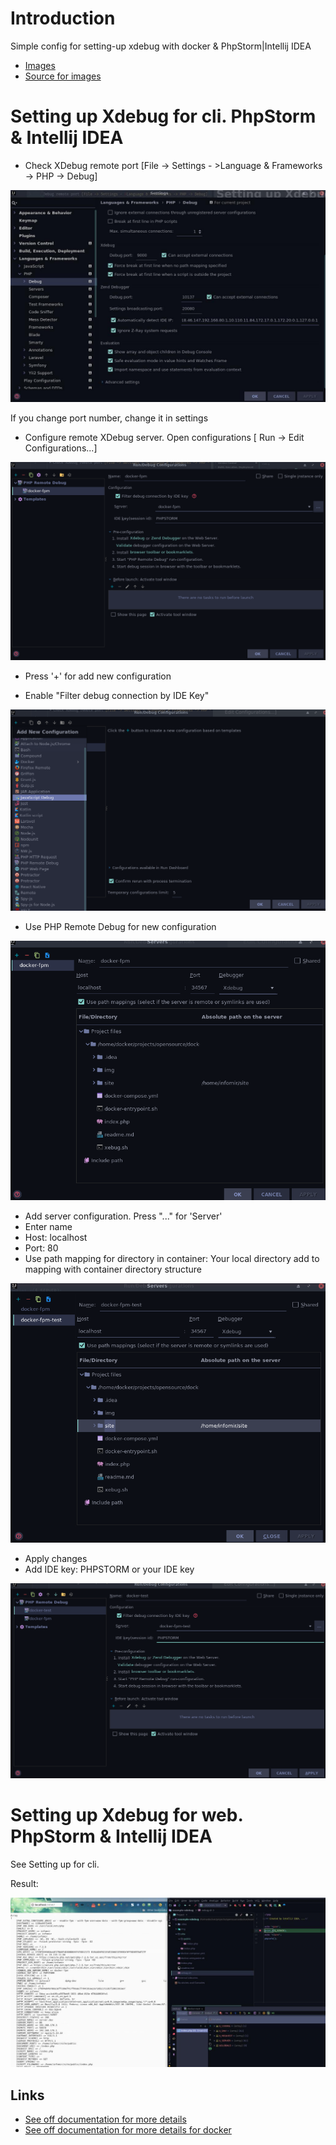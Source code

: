 # Introduction

Simple config for setting-up xdebug with docker & PhpStorm|Intellij IDEA

* [Images](https://hub.docker.com/r/sonrac/infomir-php)
* [Source for images](https://github.com/sonrac/infomir-fpm)

# Setting up Xdebug for cli. PhpStorm & Intellij IDEA

* Check XDebug remote port [File -> Settings - >Language & Frameworks -> PHP -> Debug]

[![settings](./img/settings.jpg)](./img/settings.jpg)

If you change port number, change it in settings

* Configure remote XDebug server. Open configurations [ Run -> Edit Configurations...]

[![settings xebug](./img/set-up-tool.png)](./img/set-up-tool.png)

* Press '+' for add new configuration

* Enable "Filter debug connection by IDE Key"

[![settings xebug](./img/add-xdebug.png)](./img/add-xdebug.png)

* Use PHP Remote Debug for new configuration

[![settings xebug](./img/server-config.png)](./img/server-config.png)

* Add server configuration. Press "..." for 'Server'
* Enter name
* Host: localhost
* Port: 80
* Use path mapping for directory in container: Your local directory add to mapping with container directory structure

[![settings xebug](./img/final-config.png)](./img/final-config.png)

* Apply changes
* Add IDE key: PHPSTORM or your IDE key

[![settings xebug](./img/final-config-ide-key.png)](./img/final-config-ide-key.png)

# Setting up Xdebug for web. PhpStorm & Intellij IDEA

See Setting up for cli.

Result:

[![web xdebug work](./img/web-xdebug.jpg)](./img/web-xdebug.jpg)

## Links

* [See off documentation for more details](https://www.jetbrains.com/help/phpstorm/configuring-xdebug.html)
* [See off documentation for more details for docker](https://confluence.jetbrains.com/display/PhpStorm/Docker+Support+in+PhpStorm#DockerSupportinPhpStorm-DebuggingthePHPwebapplicationrunningintheDockercontainer)
